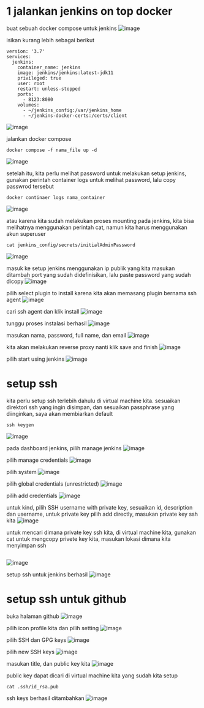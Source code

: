 # 1 jalankan jenkins on top docker

buat sebuah docker compose untuk jenkins
![image](https://user-images.githubusercontent.com/36489276/206844004-fff84955-aed2-4d80-90ed-e0b6bb684520.png)

isikan kurang lebih sebagai berikut
```
version: '3.7'
services:
  jenkins:
    container_name: jenkins
    image: jenkins/jenkins:latest-jdk11
    privileged: true
    user: root
    restart: unless-stopped
    ports:
      - 8123:8080
    volumes:
      - ~/jenkins_config:/var/jenkins_home
      - ~/jenkins-docker-certs:/certs/client
```
![image](https://user-images.githubusercontent.com/36489276/206844037-9ed163e3-cc07-4cb7-8a29-e571ce44a076.png)

jalankan docker compose
```
docker compose -f nama_file up -d
```
![image](https://user-images.githubusercontent.com/36489276/206844134-245ccf2b-b7e3-4e86-9277-6dcc05324cca.png)

setelah itu, kita perlu melihat password untuk melakukan setup jenkins, gunakan perintah container logs untuk melihat password, lalu copy passwrod tersebut
```
docker continaer logs nama_container
```
![image](https://user-images.githubusercontent.com/36489276/206844546-acad9fe1-22b5-473b-a40a-8d7e5c48b8d3.png)

atau karena kita sudah melakukan proses mounting pada jenkins, kita bisa melihatnya menggunakan perintah cat, namun kita harus menggunakan akun superuser
```
cat jenkins_config/secrets/initialAdminPassword
```
![image](https://user-images.githubusercontent.com/36489276/206845102-5e1c7ca2-814b-4810-a902-f8893c765fbb.png)

masuk ke setup jenkins menggunakan ip publik yang kita masukan ditambah port yang sudah didefinisikan, lalu paste password yang sudah dicopy
![image](https://user-images.githubusercontent.com/36489276/206846077-83a48c6e-51a1-42b0-948e-5aee60c23f8b.png)

pilih select plugin to install karena kita akan memasang plugin bernama ssh agent
![image](https://user-images.githubusercontent.com/36489276/206846200-84be0a51-2280-4d5b-b396-ad2f658877de.png)

cari ssh agent dan klik install
![image](https://user-images.githubusercontent.com/36489276/206846267-439f1065-550a-4e5e-81c0-a4ad1cca6385.png)

tunggu proses instalasi berhasil
![image](https://user-images.githubusercontent.com/36489276/206846856-231f2d58-6557-4129-b83f-db5aa797abe8.png)

masukan nama, password, full name, dan email
![image](https://user-images.githubusercontent.com/36489276/206849106-a20c767e-ee3e-44f6-bd2e-145a08d0bb4a.png)


kita akan melakukan reverse proxy nanti klik save and finish
![image](https://user-images.githubusercontent.com/36489276/206848973-854f739d-7240-4cd3-9600-343466dff1e0.png)

pilih start using jenkins
![image](https://user-images.githubusercontent.com/36489276/206849010-3c8a56cb-70bd-4be9-a59d-df14902c05d2.png)

# setup ssh

kita perlu setup ssh terlebih dahulu di virtual machine kita.
sesuaikan direktori ssh yang ingin disimpan, dan sesuaikan passphrase yang diinginkan, saya akan membiarkan default
```
ssh keygen
```
![image](https://user-images.githubusercontent.com/36489276/206849136-47bea59d-2ff4-4578-89b1-2e668af8994f.png)

pada dashboard jenkins, pilih manage jenkins
![image](https://user-images.githubusercontent.com/36489276/206849191-de6a2f0b-30d3-438a-a80b-8c0e7e1ad188.png)

pilih manage credentials
![image](https://user-images.githubusercontent.com/36489276/206849209-e071b081-51f4-4b4c-8e18-b882d2683b3a.png)

pilih system
![image](https://user-images.githubusercontent.com/36489276/206849228-0cdf66df-b368-491b-ace7-f80a5c880542.png)

pilih global credentials (unrestricted)
![image](https://user-images.githubusercontent.com/36489276/206849241-a32a343e-c2e5-464f-92b2-23e35051bd9a.png)

pilih add credentials
![image](https://user-images.githubusercontent.com/36489276/206849370-b01f40f8-0dd6-4290-82db-6f682948c7b6.png)

untuk kind, pilih SSH username with private key, sesuaikan id, description dan username, untuk private key pilih add directly, masukan private key ssh kita
![image](https://user-images.githubusercontent.com/36489276/206849833-614ac4ba-5051-4f64-8be6-5e89c2b7cbd3.png)

untuk mencari dimana private key ssh kita, di virtual machine kita, gunakan cat untuk mengcopy privete key kita, masukan lokasi dimana kita menyimpan ssh
```

```
![image](https://user-images.githubusercontent.com/36489276/206850012-d95ff64d-a8e4-4486-bc70-55d13a00975d.png)

setup ssh untuk jenkins berhasil
![image](https://user-images.githubusercontent.com/36489276/206850041-ca7cf949-716e-4591-a1e0-f7b0d5785b47.png)

# setup ssh untuk github

buka halaman github
![image](https://user-images.githubusercontent.com/36489276/206850797-8bb44b38-ba32-475c-8ba9-caa980c5ed0a.png)

pilih icon profile kita dan pilih setting
![image](https://user-images.githubusercontent.com/36489276/206850823-5661d294-3d1d-453c-bbef-13143dab3526.png)

pilih SSH dan GPG keys
![image](https://user-images.githubusercontent.com/36489276/206850855-e188d91b-411d-4c68-94b7-f627e3b40d75.png)

pilih new SSH keys
![image](https://user-images.githubusercontent.com/36489276/206850872-05c9e261-acc2-49f9-9675-807ecc09f25b.png)

masukan title, dan public key kita
![image](https://user-images.githubusercontent.com/36489276/206850931-b573d261-f620-4697-aaaa-2a32ea53c029.png)

public key dapat dicari di virtual machine kita yang sudah kita setup
```
cat .ssh/id_rsa.pub
```

ssh keys berhasil ditambahkan
![image](https://user-images.githubusercontent.com/36489276/206851021-adaf54de-3898-46a3-8879-b299c9dff03e.png)




